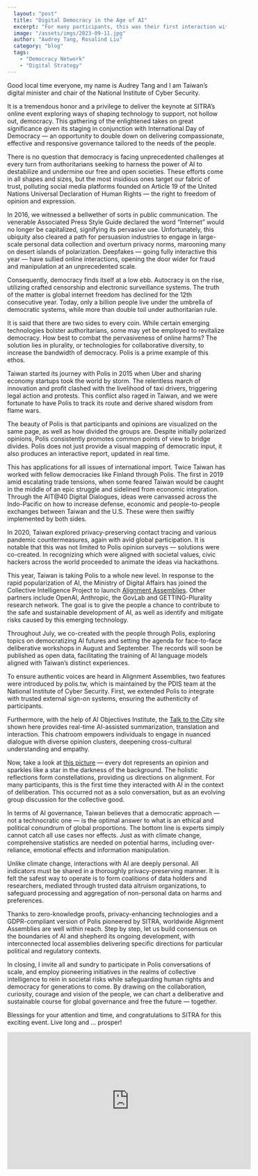 ```yaml
---
  layout: "post"
  title: "Digital Democracy in the Age of AI"
  excerpt: "For many participants, this was their first interaction with AI in a deliberative context."
  image: "/assets/imgs/2023-09-11.jpg"
  author: "Audrey Tang, Rosalind Liu"
  category: "blog"
  tags: 
    - "Democracy Network"
    - "Digital Strategy"
---
```


Good local time everyone, my name is Audrey Tang and I am Taiwan’s digital minister and chair of the National Institute of Cyber Security.

It is a tremendous honor and a privilege to deliver the keynote at SITRA’s online event exploring ways of shaping technology to support, not hollow out, democracy. This gathering of the enlightened takes on great significance given its staging in conjunction with International Day of Democracy — an opportunity to double down on delivering compassionate, effective and responsive governance tailored to the needs of the people.

There is no question that democracy is facing unprecedented challenges at every turn from authoritarians seeking to harness the power of AI to destabilize and undermine our free and open societies. These efforts come in all shapes and sizes, but the most insidious ones target our fabric of trust, polluting social media platforms founded on Article 19 of the United Nations Universal Declaration of Human Rights — the right to freedom of opinion and expression.

In 2016, we witnessed a bellwether of sorts in public communication. The venerable Associated Press Style Guide declared the word “Internet” would no longer be capitalized, signifying its pervasive use. Unfortunately, this ubiquity also cleared a path for persuasion industries to engage in large-scale personal data collection and overturn privacy norms, marooning many on desert islands of polarization. Deepfakes — going fully interactive this year — have sullied online interactions, opening the door wider for fraud and manipulation at an unprecedented scale.

Consequently, democracy finds itself at a low ebb. Autocracy is on the rise, utilizing crafted censorship and electronic surveillance systems. The truth of the matter is global internet freedom has declined for the 12th consecutive year. Today, only a billion people live under the umbrella of democratic systems, while more than double toil under authoritarian rule.

It is said that there are two sides to every coin. While certain emerging technologies bolster authoritarians, some may yet be employed to revitalize democracy. How best to combat the pervasiveness of online harms? The solution lies in plurality, or technologies for collaborative diversity, to increase the bandwidth of democracy. Polis is a prime example of this ethos.

Taiwan started its journey with Polis in 2015 when Uber and sharing economy startups took the world by storm. The relentless march of innovation and profit clashed with the livelihood of taxi drivers, triggering legal action and protests. This conflict also raged in Taiwan, and we were fortunate to have Polis to track its route and derive shared wisdom from flame wars.

The beauty of Polis is that participants and opinions are visualized on the same page, as well as how divided the groups are. Despite initially polarized opinions, Polis consistently promotes common points of view to bridge divides. Polis does not just provide a visual mapping of democratic input, it also produces an interactive report, updated in real time.

This has applications for all issues of international import. Twice Taiwan has worked with fellow democracies like Finland through Polis. The first in 2019 amid escalating trade tensions, when some feared Taiwan would be caught in the middle of an epic struggle and sidelined from economic integration. Through the AIT@40 Digital Dialogues, ideas were canvassed across the Indo-Pacific on how to increase defense, economic and people-to-people exchanges between Taiwan and the U.S. These were then swiftly implemented by both sides.

In 2020, Taiwan explored privacy-preserving contact tracing and various pandemic countermeasures, again with avid global participation. It is notable that this was not limited to Polis opinion surveys — solutions were co-created. In recognizing which were aligned with societal values, civic hackers across the world proceeded to animate the ideas via hackathons.

This year, Taiwan is taking Polis to a whole new level. In response to the rapid popularization of AI, the Ministry of Digital Affairs has joined the Collective Intelligence Project to launch [Alignment Assemblies](https://cip.org/alignmentassemblies). Other partners include OpenAI, Anthropic, the GovLab and GETTING-Plurality research network. The goal is to give the people a chance to contribute to the safe and sustainable development of AI, as well as identify and mitigate risks caused by this emerging technology.

Throughout July, we co-created with the people through Polis, exploring topics on democratizing AI futures and setting the agenda for face-to-face deliberative workshops in August and September. The records will soon be published as open data, facilitating the training of AI language models aligned with Taiwan’s distinct experiences.

To ensure authentic voices are heard in Alignment Assemblies, two features were introduced by polis.tw, which is maintained by the PDIS team at the National Institute of Cyber Security. First, we extended Polis to integrate with trusted external sign-on systems, ensuring the authenticity of participants.

Furthermore, with the help of AI Objectives Institute, the [Talk to the City](https://www.talktothe.city/) site shown here provides real-time AI-assisted summarization, translation and interaction. This chatroom empowers individuals to engage in nuanced dialogue with diverse opinion clusters, deepening cross-cultural understanding and empathy.

Now, take a look at [this picture](https://talk.polis.tw/) — every dot represents an opinion and sparkles like a star in the darkness of the background. The holistic reflections form constellations, providing us directions on alignment. For many participants, this is the first time they interacted with AI in the context of deliberation. This occurred not as a solo conversation, but as an evolving group discussion for the collective good.

In terms of AI governance, Taiwan believes that a democratic approach — not a technocratic one — is the optimal answer to what is an ethical and political conundrum of global proportions. The bottom line is experts simply cannot catch all use cases nor effects. Just as with climate change, comprehensive statistics are needed on potential harms, including over-reliance, emotional effects and information manipulation.

Unlike climate change, interactions with AI are deeply personal. All indicators must be shared in a thoroughly privacy-preserving manner. It is felt the safest way to operate is to form coalitions of data holders and researchers, mediated through trusted data altruism organizations, to safeguard processing and aggregation of non-personal data on harms and preferences.

Thanks to zero-knowledge proofs, privacy-enhancing technologies and a GDPR-compliant version of Polis pioneered by SITRA, worldwide Alignment Assemblies are well within reach. Step by step, let us build consensus on the boundaries of AI and shepherd its ongoing development, with interconnected local assemblies delivering specific directions for particular political and regulatory contexts.

In closing, I invite all and sundry to participate in Polis conversations of scale, and employ pioneering initiatives in the realms of collective intelligence to rein in societal risks while safeguarding human rights and democracy for generations to come. By drawing on the collaboration, curiosity, courage and vision of the people, we can chart a deliberative and sustainable course for global governance and free the future — together.

Blessings for your attention and time, and congratulations to SITRA for this exciting event. Live long and … prosper!

<iframe width="560" height="315" src="https://www.youtube.com/embed/Z6wLJ_lDsks" frameborder="0" allowfullscreen></iframe>
